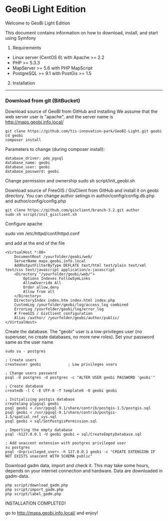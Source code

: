GeoBi Light Edition
========================

Welcome to GeoBi Light Edition

This document contains information on how to download, install, and start
using Symfony

1) Requirements

 - Linux server (CentOS 6) with Apache >= 2.2
 - PHP >= 5.3.3
 - MapServer  >= 5.6 with PHP MapScript
 - PostgreSQL >= 9.1 with PostGis >= 1.5
 
2) Installation
----------------------------------

### Download from git (BitBucket)

Download source of GeoBI from GitHub and installing
We assume that the web server user is "apache", and the server name is http://maps.geobi.info.local/

    git clone https://github.com/tis-innovation-park/GeoBI-Light.git geobi
    cd geobi
    composer install

Parameters to change (during composer install): 

    database_driver: pdo_pgsql
    database_name: geobi
    database_user: geobi
    database_password: geobi

Change permission and ownership
    sudo sh script/init_geobi.sh

    
Download source of FreeGIS / GisClient from GitHub and install it on geobi directory. 
You can change author setings in author/config/config.db.php and author/config/config.php

    git clone https://github.com/gisclient/branch-3.2.git author
    sudo sh script/init_gisclient.sh
    
Configure apache 

sudo vim /etc/httpd/conf/httpd.conf

and add at the end of the file

    <VirtualHost *:80>
        DocumentRoot /yourfolder/geobi/web/
        ServerName maps.geobi.info.local
        AddOutputFilterByType DEFLATE text/html text/plain text/xml text/css text/javascript application/x-javascript
        <Directory "/yourfolder/geobi/web/">
            Options Indexes FollowSymLinks
            AllowOverride All
            Order allow,deny
            Allow from all
        </Directory>
        DirectoryIndex index.htm index.html index.php
        CustomLog /yourfolder/geobi/log/access_log combined
        ErrorLog /yourfolder/geobi/log/error_log
        # FreeGIS / GisClient configuration
        Alias /author/ /yourfolder/geobi/author/public/
    </VirtualHost>

Create the database. The "geobi" user is a low-privileges user (no superuser, no create databases, no more new roles). 
Set your password same as the user name

    sudo su - postgres
    
    ; Create users
    createuser geobi            ; Low privileges users
    
    ; Change users password
    psql -U postgres -d postgres -c "ALTER USER geobi PASSWORD 'geobi'"
    
    ; Create database
    createdb -l C -E UTF-8 -T template0 -O geobi geobi
    
    ; Initializing postgis database
    createlang plpgsql geobi
    psql geobi < /usr/pgsql-9.1/share/contrib/postgis-1.5/postgis.sql
    psql geobi < /usr/pgsql-9.1/share/contrib/postgis-1.5/spatial_ref_sys.sql
    psql geobi < sql/SetPostgisPermission.sql
    
    ; Importing the empty database
    psql -h127.0.0.1 -U geobi geobi < sql/CreateEmptyDatabase.sql
    
    ; Add unaccent extension with postgres privileged user 
    su postgres
    psql -U<privileged_user> -h 127.0.0.1 geobi -c "CREATE EXTENSION IF NOT EXISTS unaccent WITH SCHEMA public"

Download gadm data, import and check it. 
This may take some hours, depends on your internet connection and hardware.
Data are downloaded in gadm-data.

    php script/download_gadm.php
    php script/import_gadm.php
    php script/label_gadm.php
    
INSTALLATION COMPLETED!

go to http://maps.geobi.info.local/ and enjoy!